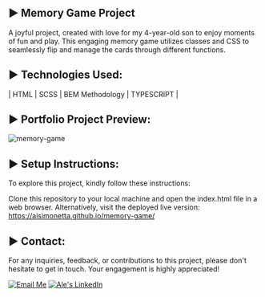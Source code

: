► Memory Game Project
---

A joyful project, created with love for my 4-year-old son to enjoy moments of fun and play. This engaging memory game utilizes classes and CSS to seamlessly flip and manage the cards through different functions.

► Technologies Used:
---

| HTML | SCSS | BEM Methodology | TYPESCRIPT |

► Portfolio Project Preview:
---

![memory-game](https://github.com/AISimonetta/memory-game/assets/122782260/15d9a3a8-5315-4abb-8150-652987833c4f)


► Setup Instructions:
---

To explore this project, kindly follow these instructions:

Clone this repository to your local machine and open the index.html file in a web browser. Alternatively, visit the deployed live version: https://aisimonetta.github.io/memory-game/

► Contact:
--
For any inquiries, feedback, or contributions to this project, please don't hesitate to get in touch. Your engagement is highly appreciated!

[![Email Me](https://img.shields.io/badge/Email-Me-red?style=for-the-badge&logo=gmail&logoColor=white)](mailto:info@simonettaalejandra.com)
[![Ale's LinkedIn](https://img.shields.io/badge/-LinkedIn-blue?style=for-the-badge&logo=linkedin&logoColor=white)](www.linkedin.com/in/alejandrasimonetta)

